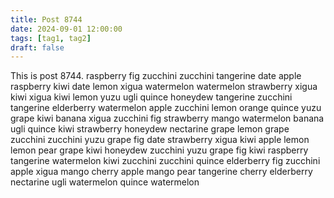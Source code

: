 ```yaml
---
title: Post 8744
date: 2024-09-01 12:00:00
tags: [tag1, tag2]
draft: false
---
```

This is post 8744.
raspberry
fig
zucchini
zucchini
tangerine
date
apple
raspberry
kiwi
date
lemon
xigua
watermelon
watermelon
strawberry
xigua
kiwi
xigua
kiwi
lemon
yuzu
ugli
quince
honeydew
tangerine
zucchini
tangerine
elderberry
watermelon
apple
zucchini
lemon
orange
quince
yuzu
grape
kiwi
banana
xigua
zucchini
fig
strawberry
mango
watermelon
banana
ugli
quince
kiwi
strawberry
honeydew
nectarine
grape
lemon
grape
zucchini
zucchini
yuzu
grape
fig
date
strawberry
xigua
kiwi
apple
lemon
lemon
pear
grape
kiwi
honeydew
zucchini
yuzu
grape
fig
kiwi
raspberry
tangerine
watermelon
kiwi
zucchini
zucchini
quince
elderberry
fig
zucchini
apple
xigua
mango
cherry
apple
mango
pear
tangerine
cherry
elderberry
nectarine
ugli
watermelon
quince
watermelon
